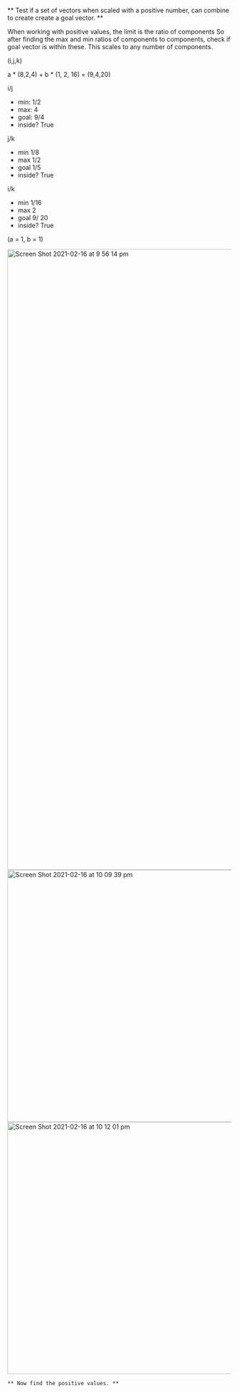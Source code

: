 
  ** Test if a set of vectors when scaled with a positive number, can combine to create create a goal vector. **
  




  When working with positive values, the limit is the ratio of components
  So after finding the max and min ratios of components to components, check if goal vector is within these.
  This scales to any number of components.
  
  (i,j,k)
  
  a * (8,2,4) + b * (1, 2, 16) = (9,4,20)

  i/j
  - min: 1/2
  - max: 4
  - goal: 9/4
  - inside? True
  
  j/k
  - min 1/8
  - max 1/2
  - goal 1/5
  - inside? True
  
  i/k
  - min 1/16
  - max 2
  - goal 9/ 20
  - inside? True
   
   (a = 1, b = 1)
   



   <img width="1394" alt="Screen Shot 2021-02-16 at 9 56 14 pm" src="https://user-images.githubusercontent.com/69740744/108053795-c8de5380-7045-11eb-9504-37e29142e5f7.png"><img width="566" alt="Screen Shot 2021-02-16 at 10 09 39 pm" src="https://user-images.githubusercontent.com/69740744/108055728-45723180-7048-11eb-929f-ff3e629d42a7.png"><img width="566" alt="Screen Shot 2021-02-16 at 10 12 01 pm" src="https://user-images.githubusercontent.com/69740744/108055736-47d48b80-7048-11eb-8e3d-1a5a64f9cfde.png">
    
    ** Now find the positive values. **
    
    
    
    
